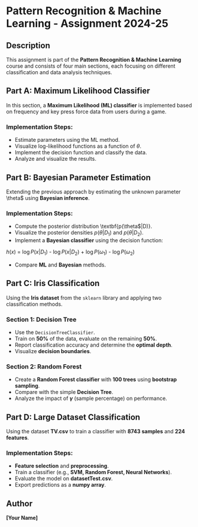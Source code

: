 # Pattern Recognition & Machine Learning - Assignment 2024-25

## Description
This assignment is part of the **Pattern Recognition & Machine Learning** course and consists of four main sections, each focusing on different classification and data analysis techniques.

## Part A: Maximum Likelihood Classifier
In this section, a **Maximum Likelihood (ML) classifier** is implemented based on frequency and key press force data from users during a game.

### Implementation Steps:
- Estimate parameters using the ML method.
- Visualize log-likelihood functions as a function of $\theta$.
- Implement the decision function and classify the data.
- Analyze and visualize the results.

## Part B: Bayesian Parameter Estimation
Extending the previous approach by estimating the unknown parameter \theta$ using **Bayesian inference**.

### Implementation Steps:
- Compute the posterior distribution \textbf{p(\theta$|D)}.
- Visualize the posterior densities $p(\theta|D_1)$ and $p(\theta|D_2)$.
- Implement a **Bayesian classifier** using the decision function:

 $h(x)$ = $\log P(x | D_1)$ - $\log P(x | D_2)$ + $\log P(\omega_1)$ - $\log P(\omega_2)$

- Compare **ML** and **Bayesian** methods.

## Part C: Iris Classification
Using the **Iris dataset** from the `sklearn` library and applying two classification methods.

### Section 1: Decision Tree
- Use the `DecisionTreeClassifier`.
- Train on **50%** of the data, evaluate on the remaining **50%**.
- Report classification accuracy and determine the **optimal depth**.
- Visualize **decision boundaries**.

### Section 2: Random Forest
- Create a **Random Forest classifier** with **100 trees** using **bootstrap sampling**.
- Compare with the simple **Decision Tree**.
- Analyze the impact of **$\gamma$** (sample percentage) on performance.

## Part D: Large Dataset Classification
Using the dataset **TV.csv** to train a classifier with **8743 samples** and **224 features**.

### Implementation Steps:
- **Feature selection** and **preprocessing**.
- Train a classifier (e.g., **SVM, Random Forest, Neural Networks**).
- Evaluate the model on **datasetTest.csv**.
- Export predictions as a **numpy array**.

## Author
**[Your Name]**  
